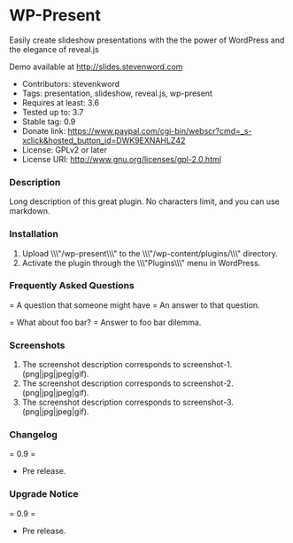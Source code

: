 WP-Present
==========

Easily create slideshow presentations with the the power of WordPress and the elegance of reveal.js

Demo available at http://slides.stevenword.com

* Contributors: stevenkword
* Tags: presentation, slideshow, reveal.js, wp-present
* Requires at least: 3.6
* Tested up to: 3.7
* Stable tag: 0.9
* Donate link: https://www.paypal.com/cgi-bin/webscr?cmd=_s-xclick&hosted_button_id=DWK9EXNAHLZ42
* License: GPLv2 or later
* License URI: http://www.gnu.org/licenses/gpl-2.0.html

### Description ###
Long description of this great plugin. No characters limit, and you can use markdown.

### Installation ###
1. Upload \\\\\\\"/wp-present\\\\\\\" to the \\\\\\\"/wp-content/plugins/\\\\\\\" directory.
2. Activate the plugin through the \\\\\\\"Plugins\\\\\\\" menu in WordPress.

### Frequently Asked Questions ###
= A question that someone might have =
An answer to that question.

= What about foo bar? =
Answer to foo bar dilemma.

### Screenshots ###
1. The screenshot description corresponds to screenshot-1.(png|jpg|jpeg|gif).
2. The screenshot description corresponds to screenshot-2.(png|jpg|jpeg|gif).
3. The screenshot description corresponds to screenshot-3.(png|jpg|jpeg|gif).

### Changelog ###
= 0.9 =
* Pre release.

### Upgrade Notice ###
= 0.9 =
* Pre release.
